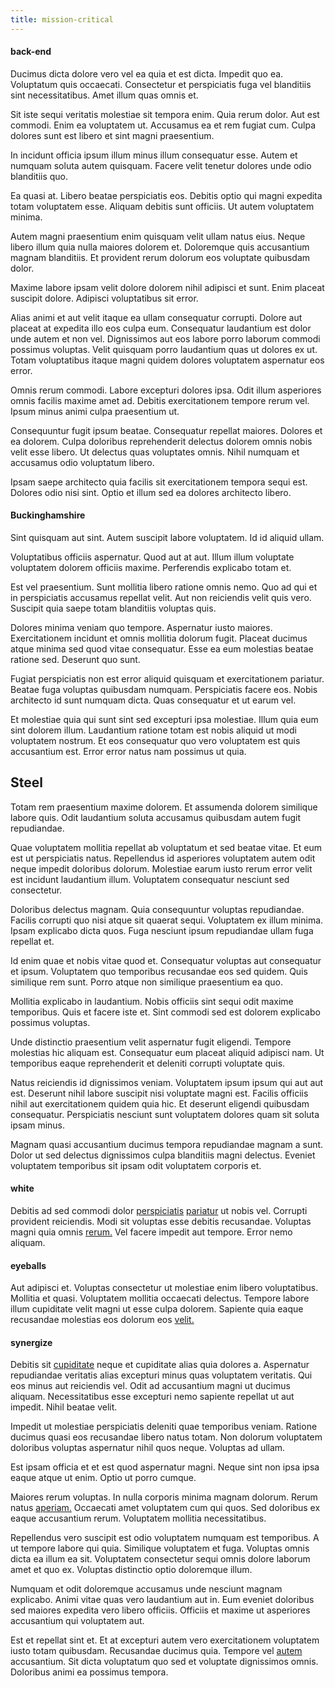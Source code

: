 ```yaml
---
title: mission-critical
---
```


#### back-end

Ducimus dicta dolore vero vel ea quia et est dicta. Impedit quo ea. Voluptatum quis occaecati. Consectetur et perspiciatis fuga vel blanditiis sint necessitatibus. Amet illum quas omnis et.

Sit iste sequi veritatis molestiae sit tempora enim. Quia rerum dolor. Aut est commodi. Enim ea voluptatem ut. Accusamus ea et rem fugiat cum. Culpa dolores sunt est libero et sint magni praesentium.

In incidunt officia ipsum illum minus illum consequatur esse. Autem et numquam soluta autem quisquam. Facere velit tenetur dolores unde odio blanditiis quo.

Ea quasi at. Libero beatae perspiciatis eos. Debitis optio qui magni expedita totam voluptatem esse. Aliquam debitis sunt officiis. Ut autem voluptatem minima.

Autem magni praesentium enim quisquam velit ullam natus eius. Neque libero illum quia nulla maiores dolorem et. Doloremque quis accusantium magnam blanditiis. Et provident rerum dolorum eos voluptate quibusdam dolor.

Maxime labore ipsam velit dolore dolorem nihil adipisci et sunt. Enim placeat suscipit dolore. Adipisci voluptatibus sit error.

Alias animi et aut velit itaque ea ullam consequatur corrupti. Dolore aut placeat at expedita illo eos culpa eum. Consequatur laudantium est dolor unde autem et non vel. Dignissimos aut eos labore porro laborum commodi possimus voluptas. Velit quisquam porro laudantium quas ut dolores ex ut. Totam voluptatibus itaque magni quidem dolores voluptatem aspernatur eos error.

Omnis rerum commodi. Labore excepturi dolores ipsa. Odit illum asperiores omnis facilis maxime amet ad. Debitis exercitationem tempore rerum vel. Ipsum minus animi culpa praesentium ut.

Consequuntur fugit ipsum beatae. Consequatur repellat maiores. Dolores et ea dolorem. Culpa doloribus reprehenderit delectus dolorem omnis nobis velit esse libero. Ut delectus quas voluptates omnis. Nihil numquam et accusamus odio voluptatum libero.

Ipsam saepe architecto quia facilis sit exercitationem tempora sequi est. Dolores odio nisi sint. Optio et illum sed ea dolores architecto libero.

#### Buckinghamshire

Sint quisquam aut sint. Autem suscipit labore voluptatem. Id id aliquid ullam.

Voluptatibus officiis aspernatur. Quod aut at aut. Illum illum voluptate voluptatem dolorem officiis maxime. Perferendis explicabo totam et.

Est vel praesentium. Sunt mollitia libero ratione omnis nemo. Quo ad qui et in perspiciatis accusamus repellat velit. Aut non reiciendis velit quis vero. Suscipit quia saepe totam blanditiis voluptas quis.

Dolores minima veniam quo tempore. Aspernatur iusto maiores. Exercitationem incidunt et omnis mollitia dolorum fugit. Placeat ducimus atque minima sed quod vitae consequatur. Esse ea eum molestias beatae ratione sed. Deserunt quo sunt.

Fugiat perspiciatis non est error aliquid quisquam et exercitationem pariatur. Beatae fuga voluptas quibusdam numquam. Perspiciatis facere eos. Nobis architecto id sunt numquam dicta. Quas consequatur et ut earum vel.

Et molestiae quia qui sunt sint sed excepturi ipsa molestiae. Illum quia eum sint dolorem illum. Laudantium ratione totam est nobis aliquid ut modi voluptatem nostrum. Et eos consequatur quo vero voluptatem est quis accusantium est. Error error natus nam possimus ut quia.

## Steel

Totam rem praesentium maxime dolorem. Et assumenda dolorem similique labore quis. Odit laudantium soluta accusamus quibusdam autem fugit repudiandae.

Quae voluptatem mollitia repellat ab voluptatum et sed beatae vitae. Et eum est ut perspiciatis natus. Repellendus id asperiores voluptatem autem odit neque impedit doloribus dolorum. Molestiae earum iusto rerum error velit est incidunt laudantium illum. Voluptatem consequatur nesciunt sed consectetur.

Doloribus delectus magnam. Quia consequuntur voluptas repudiandae. Facilis corrupti quo nisi atque sit quaerat sequi. Voluptatem ex illum minima. Ipsam explicabo dicta quos. Fuga nesciunt ipsum repudiandae ullam fuga repellat et.

Id enim quae et nobis vitae quod et. Consequatur voluptas aut consequatur et ipsum. Voluptatem quo temporibus recusandae eos sed quidem. Quis similique rem sunt. Porro atque non similique praesentium ea quo.

Mollitia explicabo in laudantium. Nobis officiis sint sequi odit maxime temporibus. Quis et facere iste et. Sint commodi sed est dolorem explicabo possimus voluptas.

Unde distinctio praesentium velit aspernatur fugit eligendi. Tempore molestias hic aliquam est. Consequatur eum placeat aliquid adipisci nam. Ut temporibus eaque reprehenderit et deleniti corrupti voluptate quis.

Natus reiciendis id dignissimos veniam. Voluptatem ipsum ipsum qui aut aut est. Deserunt nihil labore suscipit nisi voluptate magni est. Facilis officiis nihil aut exercitationem quidem quia hic. Et deserunt eligendi quibusdam consequatur. Perspiciatis nesciunt sunt voluptatem dolores quam sit soluta ipsam minus.

Magnam quasi accusantium ducimus tempora repudiandae magnam a sunt. Dolor ut sed delectus dignissimos culpa blanditiis magni delectus. Eveniet voluptatem temporibus sit ipsam odit voluptatem corporis et.

#### white

Debitis ad sed commodi dolor [perspiciatis](/dolore/nemo/home_loan_account_generic_metal_ball.md) [pariatur](/eos/est/ut/versatile_sports.md) ut nobis vel. Corrupti provident reiciendis. Modi sit voluptas esse debitis recusandae. Voluptas magni quia omnis [rerum.](/dolore/bedfordshire_mountains.md) Vel facere impedit aut tempore. Error nemo aliquam.

#### eyeballs

Aut adipisci et. Voluptas consectetur ut molestiae enim libero voluptatibus. Mollitia et quasi. Voluptatem mollitia occaecati delectus. Tempore labore illum cupiditate velit magni ut esse culpa dolorem. Sapiente quia eaque recusandae molestias eos dolorum eos [velit.](/facere/temporibus/adipisci/praesentium/hacking_generating.md)

#### synergize

Debitis sit [cupiditate](/facere/temporibus/savings_account.md) neque et cupiditate alias quia dolores a. Aspernatur repudiandae veritatis alias excepturi minus quas voluptatem veritatis. Qui eos minus aut reiciendis vel. Odit ad accusantium magni ut ducimus aliquam. Necessitatibus esse excepturi nemo sapiente repellat ut aut impedit. Nihil beatae velit.

Impedit ut molestiae perspiciatis deleniti quae temporibus veniam. Ratione ducimus quasi eos recusandae libero natus totam. Non dolorum voluptatem doloribus voluptas aspernatur nihil quos neque. Voluptas ad ullam.

Est ipsam officia et et est quod aspernatur magni. Neque sint non ipsa ipsa eaque atque ut enim. Optio ut porro cumque.

Maiores rerum voluptas. In nulla corporis minima magnam dolorum. Rerum natus [aperiam.](/facere/adipisci/practical_plastic_sausages.md) Occaecati amet voluptatem cum qui quos. Sed doloribus ex eaque accusantium rerum. Voluptatem mollitia necessitatibus.

Repellendus vero suscipit est odio voluptatem numquam est temporibus. A ut tempore labore qui quia. Similique voluptatem et fuga. Voluptas omnis dicta ea illum ea sit. Voluptatem consectetur sequi omnis dolore laborum amet et quo ex. Voluptas distinctio optio doloremque illum.

Numquam et odit doloremque accusamus unde nesciunt magnam explicabo. Animi vitae quas vero laudantium aut in. Eum eveniet doloribus sed maiores expedita vero libero officiis. Officiis et maxime ut asperiores accusantium qui voluptatem aut.

Est et repellat sint et. Et at excepturi autem vero exercitationem voluptatem iusto totam quibusdam. Recusandae ducimus quia. Tempore vel [autem](/facere/temporibus/adipisci/credit_card_account.md) accusantium. Sit dicta voluptatum quo sed et voluptate dignissimos omnis. Doloribus animi ea possimus tempora.
